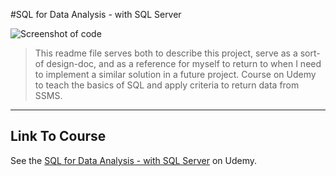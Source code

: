#SQL for Data Analysis - with SQL Server

![Screenshot of code](http://imageshack.com/a/img922/3381/huZ4uY.png)

> This readme file serves both to describe this project, serve as a sort-of design-doc, and as a reference for myself to return to when I need to implement a similar solution in a future project. Course on Udemy to teach the basics of SQL and apply criteria to return data from SSMS.

---

## Link To Course

See the [SQL for Data Analysis - with SQL Server]( https://www.udemy.com/course/sql-basics-crash-course-with-sql-server/) on Udemy.


